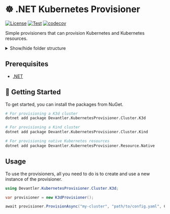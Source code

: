 # ☸️ .NET Kubernetes Provisioner

[![License](https://img.shields.io/badge/License-Apache_2.0-blue.svg)](https://opensource.org/licenses/Apache-2.0)
[![Test](https://github.com/devantler/dotnet-kubernetes-provisioner/actions/workflows/test.yaml/badge.svg)](https://github.com/devantler/dotnet-kubernetes-provisioner/actions/workflows/test.yaml)
[![codecov](https://codecov.io/gh/devantler/dotnet-kubernetes-provisioner/graph/badge.svg?token=RhQPb4fE7z)](https://codecov.io/gh/devantler/dotnet-kubernetes-provisioner)

Simple provisioners that can provision Kubernetes and Kubernetes resources.

<details>
  <summary>Show/hide folder structure</summary>

<!-- readme-tree start -->
```
.
├── .github
│   └── workflows
├── Devantler.KubernetesProvisioner.Cluster.Core
├── Devantler.KubernetesProvisioner.Cluster.K3d
├── Devantler.KubernetesProvisioner.Cluster.K3d.Tests
│   ├── K3dProvisionerTests
│   └── assets
├── Devantler.KubernetesProvisioner.Cluster.Kind
├── Devantler.KubernetesProvisioner.Cluster.Kind.Tests
│   ├── KindProvisionerTests
│   └── assets
├── Devantler.KubernetesProvisioner.Resource.Native
└── Devantler.KubernetesProvisioner.Resource.Native.Tests
    ├── KubernetesResourceProvisionerTests
    └── assets

15 directories
```
<!-- readme-tree end -->

</details>

## Prerequisites

- [.NET](https://dotnet.microsoft.com/en-us/)

## 🚀 Getting Started

To get started, you can install the packages from NuGet.

```bash
# For provisioning a K3d cluster
dotnet add package Devantler.KubernetesProvisioner.Cluster.K3d

# For provisioning a Kind cluster
dotnet add package Devantler.KubernetesProvisioner.Cluster.Kind

# For provisioning native Kubernetes resources
dotnet add package Devantler.KubernetesProvisioner.Resource.Native
```

## Usage

To use the provisioners, all you need to do is to create and use a new instance of the provisioner.

```csharp
using Devantler.KubernetesProvisioner.Cluster.K3d;

var provisioner = new K3dProvisioner();

await provisioner.ProvisionAsync("my-cluster", "path/to/config.yaml", CancellationToken.None);
```
